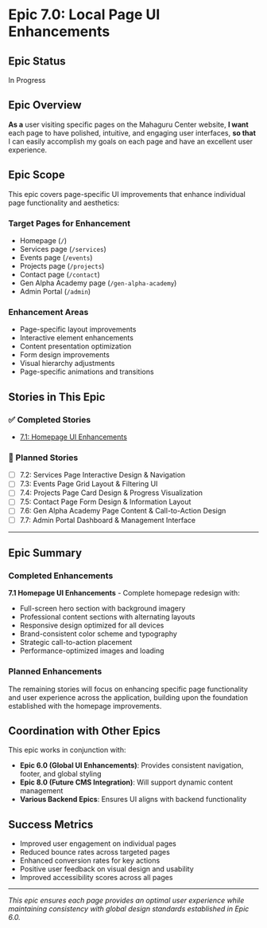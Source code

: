 # Epic 7.0: Local Page UI Enhancements

## Epic Status
In Progress

## Epic Overview
**As a** user visiting specific pages on the Mahaguru Center website,
**I want** each page to have polished, intuitive, and engaging user interfaces,
**so that** I can easily accomplish my goals on each page and have an excellent user experience.

## Epic Scope
This epic covers page-specific UI improvements that enhance individual page functionality and aesthetics:

### Target Pages for Enhancement
- Homepage (`/`)
- Services page (`/services`)
- Events page (`/events`)
- Projects page (`/projects`)
- Contact page (`/contact`)
- Gen Alpha Academy page (`/gen-alpha-academy`)
- Admin Portal (`/admin`)

### Enhancement Areas
- Page-specific layout improvements
- Interactive element enhancements
- Content presentation optimization
- Form design improvements
- Visual hierarchy adjustments
- Page-specific animations and transitions

## Stories in This Epic

### ✅ Completed Stories
- [7.1: Homepage UI Enhancements](./7.1.homepage-ui-enhancements.md)

### 🔄 Planned Stories
- [ ] 7.2: Services Page Interactive Design & Navigation
- [ ] 7.3: Events Page Grid Layout & Filtering UI
- [ ] 7.4: Projects Page Card Design & Progress Visualization
- [ ] 7.5: Contact Page Form Design & Information Layout
- [ ] 7.6: Gen Alpha Academy Page Content & Call-to-Action Design
- [ ] 7.7: Admin Portal Dashboard & Management Interface

---

## Epic Summary

### Completed Enhancements
**7.1 Homepage UI Enhancements** - Complete homepage redesign with:
- Full-screen hero section with background imagery
- Professional content sections with alternating layouts
- Responsive design optimized for all devices
- Brand-consistent color scheme and typography
- Strategic call-to-action placement
- Performance-optimized images and loading

### Planned Enhancements
The remaining stories will focus on enhancing specific page functionality and user experience across the application, building upon the foundation established with the homepage improvements.

## Coordination with Other Epics
This epic works in conjunction with:
- **Epic 6.0 (Global UI Enhancements)**: Provides consistent navigation, footer, and global styling
- **Epic 8.0 (Future CMS Integration)**: Will support dynamic content management
- **Various Backend Epics**: Ensures UI aligns with backend functionality

## Success Metrics
- Improved user engagement on individual pages
- Reduced bounce rates across targeted pages
- Enhanced conversion rates for key actions
- Positive user feedback on visual design and usability
- Improved accessibility scores across all pages

---

*This epic ensures each page provides an optimal user experience while maintaining consistency with global design standards established in Epic 6.0.*